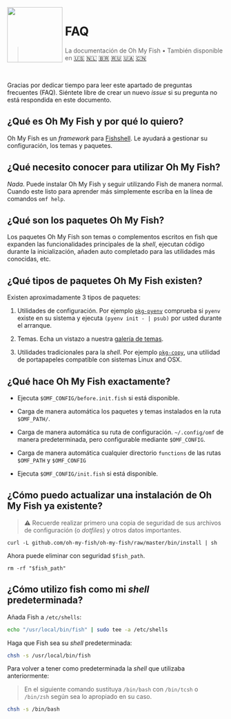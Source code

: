 <img src="https://cdn.rawgit.com/oh-my-fish/oh-my-fish/e4f1c2e0219a17e2c748b824004c8d0b38055c16/docs/logo.svg" align="left" width="128px" height="128px"/>
<img align="left" width="0" height="128px"/>

# FAQ

> La documentación de Oh My Fish&nbsp;&bull;&nbsp;También disponible en
> <a href="../en-US/FAQ.md">🇺🇸</a>
> <a href="../nl-NL/FAQ.md">🇳🇱</a>
> <a href="../pt-BR/FAQ.md">🇧🇷</a>
> <a href="../ru-RU/FAQ.md">🇷🇺</a>
> <a href="../uk-UA/FAQ.md">🇺🇦</a>
> <a href="../zh-CN/FAQ.md">🇨🇳</a>

<br>

Gracias por dedicar tiempo para leer este apartado de preguntas frecuentes (FAQ). Siéntete libre de crear un nuevo _issue_ si su pregunta no está respondida
en este documento.


## ¿Qué es Oh My Fish y por qué lo quiero?

Oh My Fish es un _framework_ para [Fishshell](http://fishshell.com/). Le ayudará a gestionar su configuración, los temas y paquetes.


## ¿Qué necesito conocer para utilizar Oh My Fish?

_Nada_. Puede instalar Oh My Fish y seguir utilizando Fish de manera normal. Cuando este listo para aprender más simplemente escriba en la línea de comandos `omf help`.


## ¿Qué son los paquetes Oh My Fish?

Los paquetes Oh My Fish son temas o complementos escritos en fish que expanden las funcionalidades principales de la _shell_, ejecutan código durante la
inicialización, añaden auto completado para las utilidades más conocidas, etc.


## ¿Qué tipos de paquetes Oh My Fish existen?

Existen aproximadamente 3 tipos de paquetes:

1. Utilidades de configuración. Por ejemplo [`pkg-pyenv`](https://github.com/oh-my-fish/pkg-pyenv) comprueba si `pyenv` existe en su sistema y ejecuta
`(pyenv init - | psub)` por usted durante el arranque.

2. Temas. Echa un vistazo a nuestra [galería de temas](https://github.com/oh-my-fish).

3. Utilidades tradicionales para la _shell_. Por ejemplo [`pkg-copy`](https://github.com/oh-my-fish/pkg-copy), una utilidad de portapapeles compatible con
sistemas Linux and OSX.


## ¿Qué hace Oh My Fish exactamente?

+ Ejecuta `$OMF_CONFIG/before.init.fish` si está disponible.

+ Carga de manera automática los paquetes y temas instalados en la ruta `$OMF_PATH/`.

+ Carga de manera automática su ruta de configuración. `~/.config/omf` de manera predeterminada, pero configurable mediante `$OMF_CONFIG`.

+ Carga de manera automática cualquier directorio `functions` de las rutas `$OMF_PATH` y `$OMF_CONFIG`

+ Ejecuta `$OMF_CONFIG/init.fish` si está disponible.


## ¿Cómo puedo actualizar una instalación de Oh My Fish ya existente?

> :warning: Recuerde realizar primero una copia de seguridad de sus archivos de configuración (o _dotfiles_) y otros datos importantes.

```
curl -L github.com/oh-my-fish/oh-my-fish/raw/master/bin/install | sh
```

Ahora puede eliminar con seguridad `$fish_path`.

```fish
rm -rf "$fish_path"
```


## ¿Cómo utilizo fish como mi _shell_ predeterminada?

Añada Fish a `/etc/shells`:

```sh
echo "/usr/local/bin/fish" | sudo tee -a /etc/shells
```

Haga que Fish sea su _shell_ predeterminada:

```sh
chsh -s /usr/local/bin/fish
```

Para volver a tener como predeterminada la _shell_ que utilizaba anteriormente:
> En el siguiente comando sustituya `/bin/bash` con `/bin/tcsh` o `/bin/zsh` según sea lo apropiado en su caso.

```sh
chsh -s /bin/bash
```
